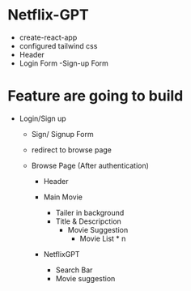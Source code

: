 # Netflix-GPT
- create-react-app
- configured tailwind css
- Header
- Login Form
-Sign-up Form

# Feature are going to build
 - Login/Sign up
    - Sign/ Signup Form
    - redirect to browse page

    - Browse Page (After authentication)
        - Header
        - Main Movie
            - Tailer in background
             - Title & Descripction
                - Movie Suggestion
                    - Movie List * n

        - NetflixGPT
            - Search Bar
            - Movie suggestion